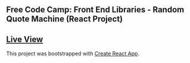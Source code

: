 ## Free Code Camp: Front End Libraries - Random Quote Machine (React Project)
## [Live View](https://amrdesai.github.io/react-fcc-random-quote-machine/)


This project was bootstrapped with [Create React App](https://github.com/facebook/create-react-app).

